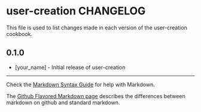 # user-creation CHANGELOG

This file is used to list changes made in each version of the user-creation cookbook.

## 0.1.0
- [your_name] - Initial release of user-creation

- - -
Check the [Markdown Syntax Guide](http://daringfireball.net/projects/markdown/syntax) for help with Markdown.

The [Github Flavored Markdown page](http://github.github.com/github-flavored-markdown/) describes the differences between markdown on github and standard markdown.
